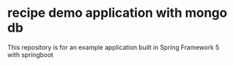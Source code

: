 # recipe demo application with mongo db

This repository is for an example application built in Spring Framework 5 with springboot
